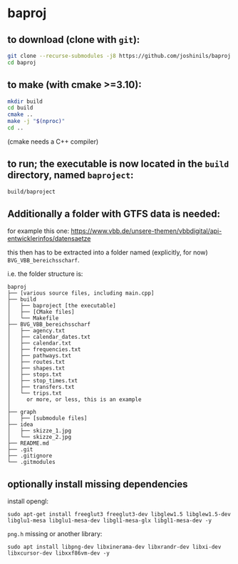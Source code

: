 # baproj

## to download (clone with `git`):
```bash
git clone --recurse-submodules -j8 https://github.com/joshinils/baproj
cd baproj
```

## to make (with cmake >=3.10):
``` bash
mkdir build
cd build
cmake ..
make -j "$(nproc)"
cd ..
```
(cmake needs a C++ compiler)

## to run; the executable is now located in the `build` directory, named `baproject`:
```bash
build/baproject
```

## Additionally a folder with GTFS data is needed:

for example this one:
https://www.vbb.de/unsere-themen/vbbdigital/api-entwicklerinfos/datensaetze

this then has to be extracted into a folder named (explicitly, for now) `BVG_VBB_bereichsscharf`.

i.e. the folder structure is:
```
baproj
├── [various source files, including main.cpp]
├── build
│   ├── baproject [the executable]
│   ├── [CMake files]
│   └── Makefile
├── BVG_VBB_bereichsscharf
│   ├── agency.txt
│   ├── calendar_dates.txt
│   ├── calendar.txt
│   ├── frequencies.txt
│   ├── pathways.txt
│   ├── routes.txt
│   ├── shapes.txt
│   ├── stops.txt
│   ├── stop_times.txt
│   ├── transfers.txt
│   └── trips.txt
│     or more, or less, this is an example
│
├── graph
│   ├── [submodule files]
├── idea
│   ├── skizze_1.jpg
│   └── skizze_2.jpg
├── README.md
├── .git
├── .gitignore
└── .gitmodules
```

## optionally install missing dependencies
install opengl:
```
sudo apt-get install freeglut3 freeglut3-dev libglew1.5 libglew1.5-dev libglu1-mesa libglu1-mesa-dev libgl1-mesa-glx libgl1-mesa-dev -y
```

`png.h` missing or another library:
```
sudo apt install libpng-dev libxinerama-dev libxrandr-dev libxi-dev libxcursor-dev libxxf86vm-dev -y
```
